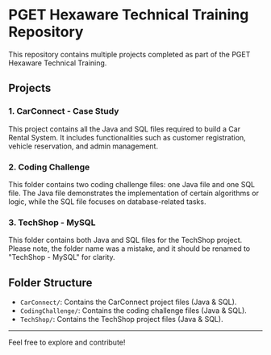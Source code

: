 # PGET Hexaware Technical Training Repository

This repository contains multiple projects completed as part of the PGET Hexaware Technical Training.

## Projects

### 1. CarConnect - Case Study
This project contains all the Java and SQL files required to build a Car Rental System. It includes functionalities such as customer registration, vehicle reservation, and admin management.

### 2. Coding Challenge
This folder contains two coding challenge files: one Java file and one SQL file. The Java file demonstrates the implementation of certain algorithms or logic, while the SQL file focuses on database-related tasks.

### 3. TechShop - MySQL
This folder contains both Java and SQL files for the TechShop project. Please note, the folder name was a mistake, and it should be renamed to "TechShop - MySQL" for clarity.

## Folder Structure
- `CarConnect/`: Contains the CarConnect project files (Java & SQL).
- `CodingChallenge/`: Contains the coding challenge files (Java & SQL).
- `TechShop/`: Contains the TechShop project files (Java & SQL).

---

Feel free to explore and contribute!
